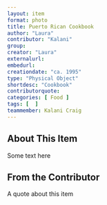 ```yaml
---
layout: item
format: photo
title: Puerto Rican Cookbook
author: "Laura"
contributor: "Kalani"
group: 
creator: "Laura"
externalurl: 
embedurl: 
creationdate: "ca. 1995"
type: "Physical Object"
shortdesc: "Cookbook"
contributorquote: 
categories: [ Food ]
tags: [  ]
teammember: Kalani Craig
---
```


## About This Item

Some text here

## From the Contributor

A quote about this item
